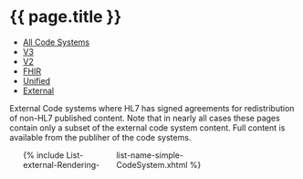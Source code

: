 # {{ page.title }}

<ul class="nav nav-tabs">
  <li><a href="codesystems.html">All Code Systems</a></li>
  <li><a href="codesystems-v3.html">V3</a></li>
  <li><a href="codesystems-v2.html">V2</a></li>
  <li><a href="codesystems-fhir.html">FHIR</a></li>
  <li><a href="codesystems-unified.html">Unified</a></li>
  <li class="active"><a href="#">External</a></li>
</ul>

External Code systems where HL7 has signed agreements for redistribution of non-HL7 published content.  Note that in nearly all cases these pages contain only a subset of the external code system content.   Full content is available from the publiher of the code systems.

<ul style="-moz-column-count: 3; -moz-column-gap: 10px; -webkit-column-count: 3; -webkit-column-gap: 10px; column-count: 3; column-gap: 10px">
{% include List-external-Rendering-list-name-simple-CodeSystem.xhtml %}
</ul>
